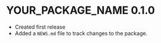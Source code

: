 # YOUR_PACKAGE_NAME 0.1.0

* Created first release
* Added a `NEWS.md` file to track changes to the package.
